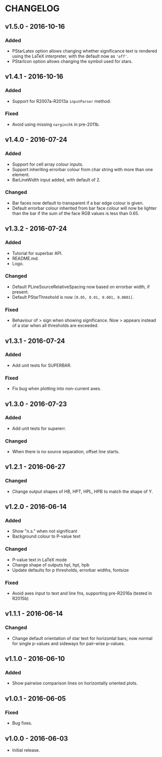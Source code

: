 CHANGELOG
=========

## v1.5.0 - 2016-10-16

### Added
- PStarLatex option allows changing whether significance text is rendered
  using the LaTeX interpreter, with the default now as `'off'`.
- PStarIcon option allows changing the symbol used for stars.


## v1.4.1 - 2016-10-16

### Added
- Support for R2007a-R2013a `inputParser` method.

### Fixed
- Avoid using missing `narginchk` in pre-2011b.


## v1.4.0 - 2016-07-24

### Added
- Support for cell array colour inputs.
- Support inheriting errorbar colour from char string with more than one
  element.
- BarLineWidth input added, with default of 2.

### Changed
- Bar faces now default to transparent if a bar edge colour is given.
- Default errorbar colour inherited from bar face colour will now be lighter
  than the bar if the sum of the face RGB values is less than 0.65.


## v1.3.2 - 2016-07-24
### Added
- Tutorial for superbar API.
- README.md.
- Logo.

### Changed
- Default PLineSourceRelativeSpacing now based on errorbar width, if present.
- Default PStarThreshold is now `[0.05, 0.01, 0.001, 0.0001]`.

### Fixed
- Behaviour of > sign when showing significance. Now > appears instead of a
  star when all thresholds are exceeded.


## v1.3.1 - 2016-07-24

### Added
- Add unit tests for SUPERBAR.

### Fixed
- Fix bug when plotting into non-current axes.


## v1.3.0 - 2016-07-23

### Added
- Add unit tests for supererr.

### Changed
- When there is no source separation, offset line starts.


## v1.2.1 - 2016-06-27

### Changed
- Change output shapes of HB, HPT, HPL, HPB to match the shape of Y.


## v1.2.0 - 2016-06-14

### Added
- Show "n.s." when not significant
- Background colour to P-value text

### Changed
- P-value text in LaTeX mode
- Change shape of outputs hpl, hpt, hpb
- Update defaults for p thresholds, errorbar widths, fontsize

### Fixed
- Avoid axes input to text and line fns, supporting pre-R2016a (tested in R2015b)


## v1.1.1 - 2016-06-14

### Changed
- Change default orientation of star text for horizontal bars; now normal for
single p-values and sideways for pair-wise p-values.


## v1.1.0 - 2016-06-10

### Added
- Show pairwise comparison lines on horizontally oriented plots.


## v1.0.1 - 2016-06-05

### Fixed
- Bug fixes.


## v1.0.0 - 2016-06-03
- Initial release.
